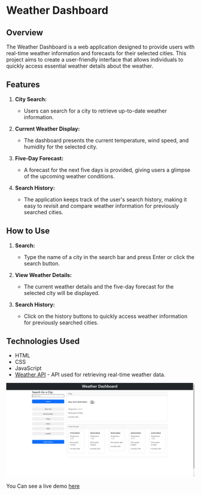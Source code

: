 # Weather Dashboard

## Overview

The Weather Dashboard is a web application designed to provide users with real-time weather information and forecasts for their selected cities. This project aims to create a user-friendly interface that allows individuals to quickly access essential weather details about the weather.

## Features

1. **City Search:**
   - Users can search for a city to retrieve up-to-date weather information.

2. **Current Weather Display:**
   - The dashboard presents the current temperature, wind speed, and humidity for the selected city.

3. **Five-Day Forecast:**
   - A forecast for the next five days is provided, giving users a glimpse of the upcoming weather conditions.

4. **Search History:**
   - The application keeps track of the user's search history, making it easy to revisit and compare weather information for previously searched cities.

## How to Use

1. **Search:**
   - Type the name of a city in the search bar and press Enter or click the search button.

2. **View Weather Details:**
   - The current weather details and the five-day forecast for the selected city will be displayed.

3. **Search History:**
   - Click on the history buttons to quickly access weather information for previously searched cities.

## Technologies Used

- HTML
- CSS
- JavaScript
- [Weather API](https://openweathermap.org/) - API used for retrieving real-time weather data.



![code quiz Screenshot](./assets/screenshot.png)

You Can see a live demo [here](https://danilorua.github.io/Weather-Dashboard)